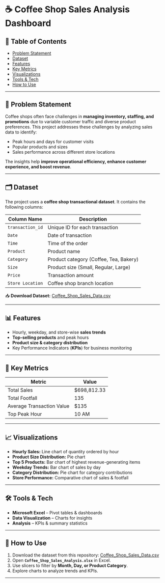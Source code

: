 

# ☕ Coffee Shop Sales Analysis Dashboard



## 📌 Table of Contents

* [Problem Statement](#-problem-statement)
* [Dataset](#-dataset)
* [Features](#-features)
* [Key Metrics](#-key-metrics)
* [Visualizations](#-visualizations)
* [Tools & Tech](#-tools--tech)
* [How to Use](#-how-to-use)


---

## 📝 Problem Statement

Coffee shops often face challenges in **managing inventory, staffing, and promotions** due to variable customer traffic and diverse product preferences.
This project addresses these challenges by analyzing sales data to identify:

* Peak hours and days for customer visits
* Popular products and sizes
* Sales performance across different store locations

The insights help **improve operational efficiency, enhance customer experience, and boost revenue**.

---

## 🗂 Dataset

The project uses a **coffee shop transactional dataset**. It contains the following columns:

| Column Name      | Description                            |
| ---------------- | -------------------------------------- |
| `transaction_id` | Unique ID for each transaction         |
| `Date`           | Date of transaction                    |
| `Time`           | Time of the order                      |
| `Product`        | Product name                           |
| `Category`       | Product category (Coffee, Tea, Bakery) |
| `Size`           | Product size (Small, Regular, Large)   |
| `Price`          | Transaction amount                     |
| `Store Location` | Coffee shop branch location            |

📥 **Download Dataset:** [Coffee\_Shop\_Sales\_Data.csv](./Coffee_Shop_Sales_Data.csv)

---

## 📊 Features

* Hourly, weekday, and store-wise **sales trends**
* **Top-selling products** and peak hours
* **Product size & category distribution**
* Key Performance Indicators (**KPIs**) for business monitoring

---

## 🔑 Key Metrics

| Metric                    | Value        |
| ------------------------- | ------------ |
| Total Sales               | \$698,812.33 |
| Total Footfall            | 135          |
| Average Transaction Value | \$135        |
| Top Peak Hour             | 10 AM        |

---

## 📈 Visualizations

* **Hourly Sales:** Line chart of quantity ordered by hour
* **Product Size Distribution:** Pie chart
* **Top 5 Products:** Bar chart of highest revenue-generating items
* **Weekday Trends:** Bar chart of sales by day
* **Category Distribution:** Pie chart for category contributions
* **Store Performance:** Comparative chart of sales & footfall

---

## 🛠 Tools & Tech

* **Microsoft Excel** – Pivot tables & dashboards
* **Data Visualization** – Charts for insights
* **Analysis** – KPIs & summary statistics

---

## 🚀 How to Use

1. Download the dataset from this repository: [Coffee\_Shop\_Sales\_Data.csv](./Coffee_Shop_Sales_Data.csv)
2. Open **`Coffee_Shop_Sales_Analysis.xlsx`** in Excel.
3. Use slicers to filter by **Month, Day, or Product Category**.
4. Explore charts to analyze trends and KPIs.

---



